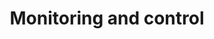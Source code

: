 ---
title: "Monitoring and control"
permalink: en/code/documentation/admin/configuration/monitoring.html
---